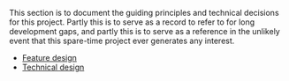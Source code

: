 This section is to document the guiding principles and technical
decisions for this project. Partly this is to serve as a record to
refer to for long development gaps, and partly this is to serve as
a reference in the unlikely event that this spare-time project ever
generates any interest.

* [Feature design](features.md)
* [Technical design](technical.md)
